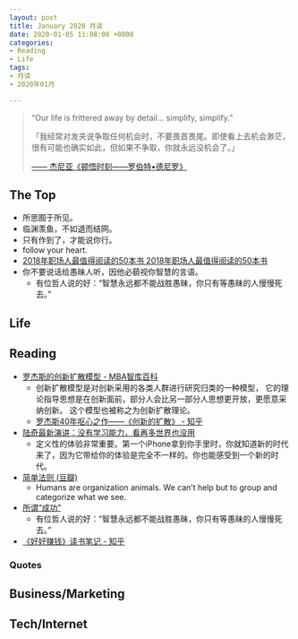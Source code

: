 ```yaml
---
layout: post
title: January 2020 月读
date: 2020-01-05 11:08:00 +0800
categories:
- Reading
- Life
tags:
- 月读
- 2020年01月

---
```


<blockquote class="blockquote-center">
<p>“Our life is frittered away by detail… simplify, simplify.”</p>
<p>「我经常对发夹说争取任何机会时，不要畏首畏尾。即使看上去机会渺茫，很有可能也确实如此，但如果不争取，你就永远没机会了。」</p>
<a href="https://v.qq.com/x/page/y0374gjii4x.html" tatget"_blank"><p>—— 杰尼亚《顿悟时刻——罗伯特•德尼罗》</p></a>
</blockquote>

## The Top

- 所思囿于所见。
- 临渊羡鱼，不如退而结网。
- 只有作到了，才能说你行。
- follow your heart.
- [2018年职场人最值得阅读的50本书 2018年职场人最值得阅读的50本书](https://book.douban.com/review/9267696/)
- 你不要说话给愚昧人听，因他必藐视你智慧的言语。
	- 有位哲人说的好：“智慧永远都不能战胜愚昧，你只有等愚昧的人慢慢死去。”

## Life


## Reading

- [罗杰斯的创新扩散模型 - MBA智库百科](https://wiki.mbalib.com/wiki/%E7%BD%97%E6%9D%B0%E6%96%AF%E7%9A%84%E5%88%9B%E6%96%B0%E6%89%A9%E6%95%A3%E6%A8%A1%E5%9E%8B)
	- 创新扩散模型是对创新采用的各类人群进行研究归类的一种模型， 它的理论指导思想是在创新面前，部分人会比另一部分人思想更开放，更愿意采纳创新。 这个模型也被称之为创新扩散理论。
	- [罗杰斯40年呕心之作——《创新的扩散》 - 知乎](https://zhuanlan.zhihu.com/p/55206634)
- [陆奇最新演讲：没有学习能力，看再多世界也没用](http://news.eeworld.com.cn/mp/EEWorld/a69609.jspx)
	- 定义性的体验非常重要。第一个iPhone拿到你手里时，你就知道新的时代来了，因为它带给你的体验是完全不一样的。你也能感受到一个新的时代。
- [简单法则 (豆瓣)](https://book.douban.com/subject/2144413/)
	- Humans are organization animals. We can’t help but to group and categorize what we see.
- [所谓“成功”](http://www.yinwang.org/blog-cn/2019/12/26/success)
	- 有位哲人说的好：“智慧永远都不能战胜愚昧，你只有等愚昧的人慢慢死去。”
- [《好好赚钱》读书笔记 - 知乎](https://zhuanlan.zhihu.com/p/65823521)



### Quotes



## Business/Marketing



## Tech/Internet



